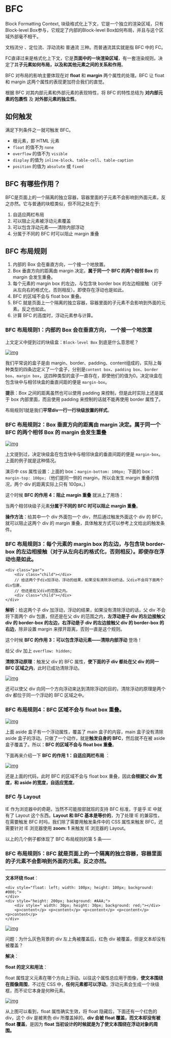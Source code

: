 # BFC

Block Formatting Context, 块级格式化上下文，它是一个独立的渲染区域，只有Block-level Box参与，它规定了内部的Block-level Box如何布局，并且与这个区域外部毫不相干。

文档流分 、定位流、浮动流和 普通流 三种。而普通流其实就是指 BFC 中的 FC。

FC直译过来是格式化上下文，它是**页面中的一块渲染区域**，有一套渲染规则，决定了其**子元素如何布局，以及和其他元素之间的关系和作用**。

BFC 对布局的影响主要体现在对 **float** 和 **margin** 两个属性的处理。BFC 让 float 和 margin 这两个属性的表现更加符合我们的直觉。

根据 BFC 对其内部元素和外部元素的表现特性，将 BFC 的特性总结为 **对内部元素的包裹性** 及 **对外部元素的独立性**。

## 如何触发

满足下列条件之一就可触发 BFC。

- 根元素，即 HTML 元素
- `float` 的值不为 `none`
- `overflow` 的值不为 `visible`
- `display` 的值为 `inline-block`、`table-cell`、`table-caption`
- `position` 的值为 `absolute` 或 `fixed`

## BFC 有哪些作用？

BFC是页面上的一个隔离的独立容器，容器里面的子元素不会影响到外面元素，反之亦然。它与普通的块框类似，但不同之处在于:

1. 自适应两栏布局
2. 可以阻止元素被浮动元素覆盖
3. 可以包含浮动元素——清除内部浮动
4. 分属于不同的 BFC 时可以阻止 margin 重叠

## BFC 布局规则

1. 内部的 Box 会在垂直方向，一个接一个地放置。
2. Box 垂直方向的距离由 margin 决定。**属于同一个 BFC 的两个相邻 Box** 的 margin 会发生重叠。
3. 每个元素的 margin box 的左边，与包含块 border box 的左边相接触（对于从左向右的格式化，否则相反）。即使存在浮动也是如此。
4. BFC 的区域不会与 float box 重叠。
5. BFC 就是页面上一个隔离的独立容器，容器里面的子元素不会影响到外面的元素。反之也如此。
6. 计算 BFC 的高度时，浮动元素参与计算。

### BFC 布局规则1：内部的 Box 会在垂直方向， 一个接一个地放置

上文定义中提到过的块级盒：`Block-level Box` 到底是什么意思呢？

[![img](https://camo.githubusercontent.com/e0345f37556fdb1b8067aa56f03049c751e6d78a/68747470733a2f2f6c632d676f6c642d63646e2e786974752e696f2f62383038303164383730376265323465636263303f696d61676556696577322f302f772f313238302f682f3936302f666f726d61742f776562702f69676e6f72652d6572726f722f31)](https://camo.githubusercontent.com/e0345f37556fdb1b8067aa56f03049c751e6d78a/68747470733a2f2f6c632d676f6c642d63646e2e786974752e696f2f62383038303164383730376265323465636263303f696d61676556696577322f302f772f313238302f682f3936302f666f726d61742f776562702f69676e6f72652d6572726f722f31)

我们平常说的盒子是由 margin、border、padding、content组成的，实际上每种类型的四条边定义了一个盒子，分别是`content box`、`padding box`、`border box`、`margin box`，这四种类型的盒子一直存在，即使他们的值为0。决定块盒在包含块中与相邻块盒的垂直间距的便是 `margin-box`。

**提示**：Box 之间的距离虽然也可以使用 padding 来控制，但是此时实际上还是属于 box 内部里面，而且使用 padding 来控制的话就不能再使用 border 属性了。

布局规则1就是我们**平常div一行一行块级放置的样式**。

### BFC 布局规则2：Box 垂直方向的距离由 margin 决定。属于同一个 BFC 的两个相邻 Box 的 margin 会发生重叠

[![img](https://camo.githubusercontent.com/b687e06ee4ed40b24786e19ace9c568778801a36/68747470733a2f2f6c632d676f6c642d63646e2e786974752e696f2f36623066633065336433346639343837356433352e6769663f696d61676556696577322f302f772f313238302f682f3936302f666f726d61742f776562702f69676e6f72652d6572726f722f31)](https://camo.githubusercontent.com/b687e06ee4ed40b24786e19ace9c568778801a36/68747470733a2f2f6c632d676f6c642d63646e2e786974752e696f2f36623066633065336433346639343837356433352e6769663f696d61676556696577322f302f772f313238302f682f3936302f666f726d61742f776562702f69676e6f72652d6572726f722f31)

上文提到过，决定块级盒在包含块中与相邻块盒的垂直间距的便是 `margin-box`。上面的例子就是这种情况。

演示中 css 属性设置：上面的 box：`margin-bottom: 100px; `下面的 box：`margin-top: 100px;`（他们是同一侧的 margin，所以会发生 margin 重叠的情况，两个 div 的距离实际上只有 100px。）

这个时候 **BFC 的作用 4：阻止 margin 重叠** 就派上了用场：

当两个相邻块级子元素**分属于不同的 BFC 时可以阻止 margin 重叠**。

**操作方法**：给其中一个 div 外面包一个 div，然后通过触发外面这个 div 的 BFC，就可以阻止这两个 div 的 margin 重叠，具体触发方式可以参考上文给出的触发条件。

### BFC 布局规则3：每个元素的 margin box 的左边，与包含块 border-box 的左边相接触（对于从左向右的格式化，否则相反）。即使存在浮动也是如此。

```
<div class="par">
    <div class="child"></div>
    // 给这两个子div加浮动，浮动的结果，如果没有清除浮动的话，父div不会将下面两个div包裹， 
    // 但还是在父div的范围之内。
    <div class="child"></div>
</div>
```

**解析**：给这两个子 div 加浮动，浮动的结果，如果没有清除浮动的话，父 div 不会将下面两个 div 包裹，但还是在父 div 的范围之内，**左浮动是子 div 的左边接触父 div 的 border-box 的左边，右浮动是子 div 的左边接触父 div 的 border-box 的右边**，除非设置 margin 来撑开距离，否则一直是这个规则。

这个时候 **BFC 的作用 3：可以包含浮动元素——清除内部浮动** 登场！

给父 div 加上 `overflow: hidden;`

**清除浮动原理**：触发父 div 的 BFC 属性，**使下面的子 div 都处在父 div 的同一 BFC 区域之内**，此时已成功清除浮动。

[![img](https://camo.githubusercontent.com/a0d9f3288e9a26d318902ac59f6adabb01516abd/68747470733a2f2f6c632d676f6c642d63646e2e786974752e696f2f64666536336133643139636165386164663566612e6769663f696d61676556696577322f302f772f313238302f682f3936302f666f726d61742f776562702f69676e6f72652d6572726f722f31)](https://camo.githubusercontent.com/a0d9f3288e9a26d318902ac59f6adabb01516abd/68747470733a2f2f6c632d676f6c642d63646e2e786974752e696f2f64666536336133643139636165386164663566612e6769663f696d61676556696577322f302f772f313238302f682f3936302f666f726d61742f776562702f69676e6f72652d6572726f722f31)

还可以使父 div 向同一个方向浮动来达到清除浮动的目的，清除浮动的原理是两个 div 都位于同一个浮动的 BFC 区域之中。

### BFC 布局规则4：BFC 区域不会与 float box 重叠。

[![img](https://camo.githubusercontent.com/aa109754ff030d33dc0676c3494a5cec760d9cea/68747470733a2f2f6c632d676f6c642d63646e2e786974752e696f2f30653263376237313063346131333131313132302e6769663f696d61676556696577322f302f772f313238302f682f3936302f666f726d61742f776562702f69676e6f72652d6572726f722f31)](https://camo.githubusercontent.com/aa109754ff030d33dc0676c3494a5cec760d9cea/68747470733a2f2f6c632d676f6c642d63646e2e786974752e696f2f30653263376237313063346131333131313132302e6769663f696d61676556696577322f302f772f313238302f682f3936302f666f726d61742f776562702f69676e6f72652d6572726f722f31)

上面 aside 盒子有一个浮动属性，覆盖了 main 盒子的内容，main 盒子没有清除 aside 盒子的浮动。只做了一个动作，就是**触发自身的 BFC**，然后就不在被 aside 盒子覆盖了。所以：**BFC 的区域不会与 float box 重叠**。

下面再来介绍一下 **BFC 的作用 1：自适应两栏布局** ：

[![img](https://camo.githubusercontent.com/6bdf35a0999094407245f74911dd9cc32f3693f6/68747470733a2f2f6c632d676f6c642d63646e2e786974752e696f2f33303432353537373932393362613463323038322e6769663f696d61676556696577322f302f772f313238302f682f3936302f666f726d61742f776562702f69676e6f72652d6572726f722f31)](https://camo.githubusercontent.com/6bdf35a0999094407245f74911dd9cc32f3693f6/68747470733a2f2f6c632d676f6c642d63646e2e786974752e696f2f33303432353537373932393362613463323038322e6769663f696d61676556696577322f302f772f313238302f682f3936302f666f726d61742f776562702f69676e6f72652d6572726f722f31)

还是上面的代码，此时 BFC 的区域不会与 float box 重叠，因此**会根据父 div 宽度，和 aside 的宽度，自适应宽度**。

### BFC 与 Layout

IE 作为浏览器中的奇葩，当然不可能按部就班的支持 BFC 标准，于是乎 IE 中就有了 Layout 这个东西。**Layout 和 BFC 基本是等价的**，为了处理 IE 的兼容性，在需要触发 BFC 时吗，我们除了需要用触发条件中的 CSS 属性来触发 BFC，还需要针对 IE 浏览器使用 **zoom: 1** 来触发 IE 浏览器的 Layout。

以上的几个例子都体现了 BFC 布局规则的第 5 条——

### BFC 布局规则5：BFC 就是页面上的一个隔离的独立容器，容器里面的子元素不会影响到外面的元素。反之亦然。

------

**文本环绕 float**：

```
<div style="float: left; width: 100px; height: 100px; background: #000;">
</div>
<div style="height: 200px; background: #AAA;">
    <div style=" width: 30px; height: 30px; background: red;"></div>
    <p>content</p> <p>content</p> <p>content</p> <p>content</p> <p>content</p>
</div>
```

[![img](https://camo.githubusercontent.com/da242010b700a41d0d08987119a8763e6a46d74a/68747470733a2f2f6c632d676f6c642d63646e2e786974752e696f2f63303262323339366439383766346437343339613f696d61676556696577322f302f772f313238302f682f3936302f666f726d61742f776562702f69676e6f72652d6572726f722f31)](https://camo.githubusercontent.com/da242010b700a41d0d08987119a8763e6a46d74a/68747470733a2f2f6c632d676f6c642d63646e2e786974752e696f2f63303262323339366439383766346437343339613f696d61676556696577322f302f772f313238302f682f3936302f666f726d61742f776562702f69676e6f72652d6572726f722f31)

问题：为什么灰色背景的 div 左上角被覆盖后，红色 div 被覆盖，但是文本却没有被覆盖？

**解决**：

**float 的定义和用法**：

float 属性定义元素在哪个方向上浮动。以往这个属性总应用于图像，**使文本围绕在图像周围**，不过在 CSS 中，**任何元素都可以浮动**。浮动元素会生成一个块级框，而不论它本身是何种元素。

[![img](https://camo.githubusercontent.com/662c674ef0368cdaef05f1a2f24bd97ae24d3773/68747470733a2f2f6c632d676f6c642d63646e2e786974752e696f2f35393934656431316562633365346239373164622e6769663f696d61676556696577322f302f772f313238302f682f3936302f666f726d61742f776562702f69676e6f72652d6572726f722f31)](https://camo.githubusercontent.com/662c674ef0368cdaef05f1a2f24bd97ae24d3773/68747470733a2f2f6c632d676f6c642d63646e2e786974752e696f2f35393934656431316562633365346239373164622e6769663f696d61676556696577322f302f772f313238302f682f3936302f666f726d61742f776562702f69676e6f72652d6572726f722f31)

从上图可以看到，float 属性确实生效，将 float 隐藏后，下面还有一个红色的 div，这个 div 是被黑色 div 所覆盖掉的。**div 会被 float 覆盖，而文本却没有被 float 覆盖**，是因为 **float 当初设计的时候就是为了使文本围绕在浮动对象的周围。**